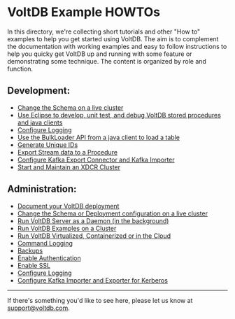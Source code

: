 VoltDB Example HOWTOs
=====================

In this directory, we're collecting short tutorials and other "How to" examples to help you get started using VoltDB. The aim is to complement the documentation with working examples and easy to follow instructions to help you quicky get VoltDB up and running with some feature or demonstrating some technique.  The content is organized by role and function.

Development:
------------
 * [Change the Schema on a live cluster](MakeChanges.md)
 * [Use Eclipse to develop, unit test, and debug VoltDB stored procedures and java clients](EclipseUnitTestDebug.md)
 * [Configure Logging](ConfigureLogging.md)
 * [Use the BulkLoader API from a java client to load a table](bulkloader/README.md)
 * [Generate Unique IDs](GenerateUniqueIDs.md)
 * [Export Stream data to a Procedure](StreamToProcedure.md)
 * [Configure Kafka Export Connector and Kafka Importer](kafka/KafkaExample.md)
 * [Start and Maintain an XDCR Cluster](xdcr_tutorial.md)

Administration:
---------------
 * [Document your VoltDB deployment](DocumentYourDatabase.md)
 * [Change the Schema or Deployment configuration on a live cluster](MakeChanges.md)
 * [Run VoltDB Server as a Daemon (in the background)](RunServerInTheBackground.md)
 * [Run VoltDB Examples on a Cluster](RunAnExampleInACluster.md)
 * [Run VoltDB Virtualized, Containerized or in the Cloud](VirtualizeOrContainerize.md)
 * [Command Logging](CommandLogging.md)
 * [Backups](Backups.md)
 * [Enable Authentication](EnableAuthentication.md)
 * [Enable SSL](EnableSSL.md)
 * [Configure Logging](ConfigureLogging.md)
 * [Configure Kafka Importer and Exporter for Kerberos](kafka_kerberos/README.md)
--------------------------------------------------------------------------------------
If there's something you'd like to see here, please let us know at support@voltdb.com.
